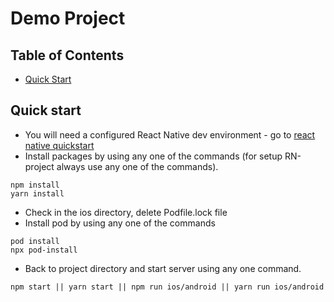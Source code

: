 # Demo Project

## Table of Contents

- [Quick Start](#quick-start)

## Quick start
  
- You will need a configured React Native dev environment - go to [react native quickstart](https://reactnative.dev/docs/environment-setup)
- Install packages by using any one of the commands (for setup RN-project always use any one of the commands). 
```
npm install 
yarn install
```
- Check in the ios directory, delete Podfile.lock file
- Install pod by using any one of the commands
```
pod install 
npx pod-install
```
- Back to project directory and start server using any one command. 
```
npm start || yarn start || npm run ios/android || yarn run ios/android
```



